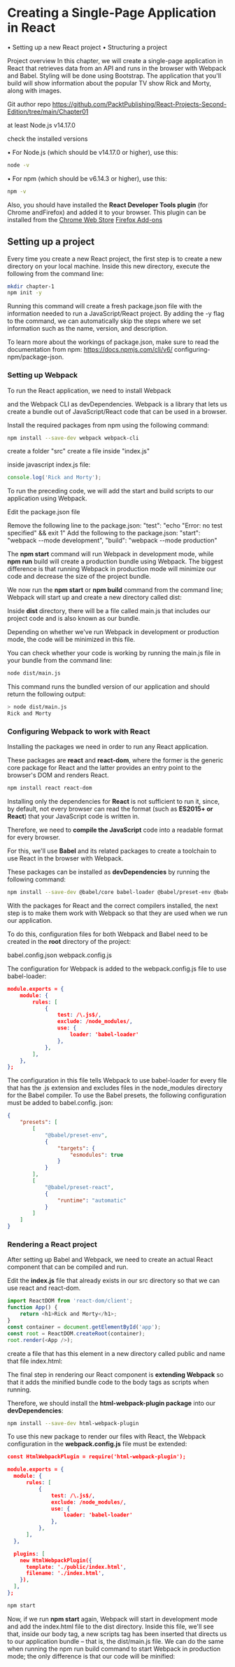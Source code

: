 # Creating a Single-Page Application in React
• Setting up a new React project
• Structuring a project

Project overview
In this chapter, we will create a single-page application in React that retrieves data from an API and runs in the browser with Webpack and Babel.
Styling will be done using Bootstrap.
The application that you'll build will show information about the popular TV show Rick and Morty, along with images.

Git author repo https://github.com/PacktPublishing/React-Projects-Second-Edition/tree/main/Chapter01

at least Node.js v14.17.0

check the installed versions

• For Node.js (which should be v14.17.0 or higher), use this:
```bash
node -v
```
• For npm (which should be v6.14.3 or higher), use this:
```bash
npm -v
```

Also, you should have installed the **React Developer Tools plugin** (for Chrome andFirefox) and added it to your browser. 
This plugin can be installed from the 
[Chrome Web Store](https://chrome.google.com/webstore) 
[Firefox Add-ons](https://addons.mozilla.org)

## Setting up a project


Every time you create a new React project, the first step is to create a new directory on your local machine. 
Inside this new directory, execute the following from the command line:

```bash
mkdir chapter-1
npm init -y
```

Running this command will create a fresh package.json file with the information needed to run a JavaScript/React project. 
By adding the -y flag to the command, we can automatically skip the steps where we set information such as the name, version, and description.


To learn more about the workings of package.json, make sure to read the documentation from npm: https://docs.npmjs.com/cli/v6/ configuring-npm/package-json.


### Setting up Webpack

To run the React application, we need to install Webpack

and the Webpack CLI as devDependencies. 
Webpack is a library that lets us create a bundle out of JavaScript/React code that can be used in a browser.

Install the required packages from npm using the following command:

```bash
npm install --save-dev webpack webpack-cli
```
create a folder "src"
create a file inside "index.js"

inside javascript index.js file:

```javascript
console.log('Rick and Morty');
```

To run the preceding code, we will add the start and build scripts to our application using Webpack.

Edit the package.json file

Remove the following line to the package.json:
    "test": "echo \"Error: no test specified\" && exit 1"
Add the following to the package.json:
    "start": "webpack --mode development",
    "build": "webpack --mode production"

The **npm start** command will run Webpack in development mode, 
while **npm run** build will create a production bundle using Webpack. The biggest difference is that running Webpack in production mode will minimize our code and decrease the size of the project bundle.

We now run the **npm start** or **npm build** command from the command line; Webpack will start up and create a new directory called dist:

Inside **dist** directory, there will be a file called main.js that includes our project code and is also known as our bundle.

Depending on whether we've run Webpack in development or production mode,
the code will be minimized in this file.

You can check whether your code is working by running the main.js file in your
bundle from the command line:

```bash
node dist/main.js
```

This command runs the bundled version of our application and should return the
following output:
```bash
> node dist/main.js
Rick and Morty
```

### Configuring Webpack to work with React

Installing the packages we need in order to run any React application.

These packages are **react** and **react-dom**, where the former is the generic core package
for React and the latter provides an entry point to the browser's DOM and renders React.

```bash
npm install react react-dom
``````

Installing only the dependencies for **React** is not sufficient to run it, since, by default, not every browser can read the format (such as **ES2015+ or React**) that your JavaScript code is written in. 

Therefore, we need to **compile the JavaScript** code into a readable format for
every browser.

For this, we'll use **Babel** and its related packages to create a toolchain to use React in the browser with Webpack. 

These packages can be installed as **devDependencies** by running the following command:

```bash
npm install --save-dev @babel/core babel-loader @babel/preset-env @babel/preset-react
```

With the packages for React and the correct compilers installed, the next step is to make them work with Webpack so that they are used when we run our application.

To do this, configuration files for both Webpack and Babel need to be created in the **root** directory of the project:

babel.config.json
webpack.config.js


The configuration for Webpack is added to the webpack.config.js file to use
babel-loader:
```json
module.exports = {
    module: {
        rules: [
            {
                test: /\.js$/,
                exclude: /node_modules/,
                use: {
                    loader: 'babel-loader'
                },
            },
        ],
    },
};
```


The configuration in this file tells Webpack to use babel-loader for every file that
has the .js extension and excludes files in the node_modules directory for the
Babel compiler.
To use the Babel presets, the following configuration must be added to babel.config.
json:
```json
{
    "presets": [
        [
            "@babel/preset-env",
            {
                "targets": {
                    "esmodules": true
                }
            }
        ],
        [
            "@babel/preset-react",
            {
                "runtime": "automatic"
            }
        ]
    ]
}
```

### Rendering a React project

After setting up Babel and Webpack, we need to create an actual React component that can be compiled and run.

Edit the **index.js** file that already exists in our src directory so that we can use react and react-dom.

```javascript
import ReactDOM from 'react-dom/client';
function App() {
    return <h1>Rick and Morty</h1>;
}
const container = document.getElementById('app');
const root = ReactDOM.createRoot(container);
root.render(<App />);
```
create a file that has this element in a new directory called public and
name that file index.html:

The final step in rendering our React component is **extending Webpack** so
that it adds the minified bundle code to the body tags as scripts when running.

Therefore, we should install the **html-webpack-plugin package** into
our **devDependencies**:

```bash
npm install --save-dev html-webpack-plugin
```

To use this new package to render our files with React, the Webpack configuration
in the **webpack.config.js** file must be extended:

```json
const HtmlWebpackPlugin = require('html-webpack-plugin');

module.exports = {
  module: {
      rules: [
          {
              test: /\.js$/,
              exclude: /node_modules/,
              use: {
                  loader: 'babel-loader'
              },
          },
      ],
  },

  plugins: [
    new HtmlWebpackPlugin({
      template: './public/index.html',
      filename: './index.html',
    }),
  ],
};

```

```bash
npm start
```
Now, if we run **npm start** again, Webpack will start in development mode and add the index.html file to the dist directory. 
Inside this file, we'll see that, inside our body tag, a new scripts tag has been inserted that directs us to our application bundle – that is, the dist/main.js file. 
We can do the same when running the npm run build command to start Webpack in production mode; the only difference is that our code will be minified:

